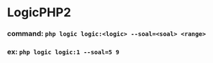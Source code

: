 # LogicPHP2
### command: `php logic logic:<logic> --soal=<soal> <range>`
### ex: `php logic logic:1 --soal=5 9`
